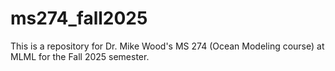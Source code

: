 # ms274_fall2025
This is a repository for Dr. Mike Wood's MS 274 (Ocean Modeling course) at MLML for the Fall 2025 semester. 
